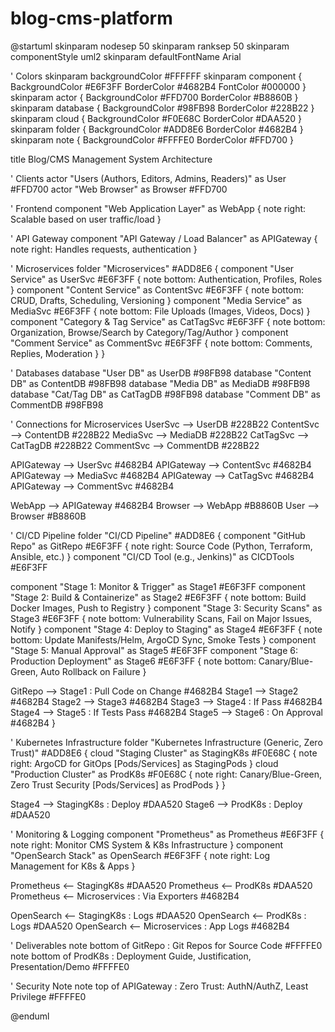 # blog-cms-platform

@startuml
skinparam nodesep 50
skinparam ranksep 50
skinparam componentStyle uml2
skinparam defaultFontName Arial

' Colors
skinparam backgroundColor #FFFFFF
skinparam component {
  BackgroundColor #E6F3FF
  BorderColor #4682B4
  FontColor #000000
}
skinparam actor {
  BackgroundColor #FFD700
  BorderColor #B8860B
}
skinparam database {
  BackgroundColor #98FB98
  BorderColor #228B22
}
skinparam cloud {
  BackgroundColor #F0E68C
  BorderColor #DAA520
}
skinparam folder {
  BackgroundColor #ADD8E6
  BorderColor #4682B4
}
skinparam note {
  BackgroundColor #FFFFE0
  BorderColor #FFD700
}

title Blog/CMS Management System Architecture

' Clients
actor "Users (Authors, Editors, Admins, Readers)" as User #FFD700
actor "Web Browser" as Browser #FFD700

' Frontend
component "Web Application Layer" as WebApp {
  note right: Scalable based on user traffic/load
}

' API Gateway
component "API Gateway / Load Balancer" as APIGateway {
  note right: Handles requests, authentication
}

' Microservices
folder "Microservices" #ADD8E6 {
  component "User Service" as UserSvc #E6F3FF {
    note bottom: Authentication, Profiles, Roles
  }
  component "Content Service" as ContentSvc #E6F3FF {
    note bottom: CRUD, Drafts, Scheduling, Versioning
  }
  component "Media Service" as MediaSvc #E6F3FF {
    note bottom: File Uploads (Images, Videos, Docs)
  }
  component "Category & Tag Service" as CatTagSvc #E6F3FF {
    note bottom: Organization, Browse/Search by Category/Tag/Author
  }
  component "Comment Service" as CommentSvc #E6F3FF {
    note bottom: Comments, Replies, Moderation
  }
}

' Databases
database "User DB" as UserDB #98FB98
database "Content DB" as ContentDB #98FB98
database "Media DB" as MediaDB #98FB98
database "Cat/Tag DB" as CatTagDB #98FB98
database "Comment DB" as CommentDB #98FB98

' Connections for Microservices
UserSvc --> UserDB #228B22
ContentSvc --> ContentDB #228B22
MediaSvc --> MediaDB #228B22
CatTagSvc --> CatTagDB #228B22
CommentSvc --> CommentDB #228B22

APIGateway --> UserSvc #4682B4
APIGateway --> ContentSvc #4682B4
APIGateway --> MediaSvc #4682B4
APIGateway --> CatTagSvc #4682B4
APIGateway --> CommentSvc #4682B4

WebApp --> APIGateway #4682B4
Browser --> WebApp #B8860B
User --> Browser #B8860B

' CI/CD Pipeline
folder "CI/CD Pipeline" #ADD8E6 {
  component "GitHub Repo" as GitRepo #E6F3FF {
    note right: Source Code (Python, Terraform, Ansible, etc.)
  }
  component "CI/CD Tool (e.g., Jenkins)" as CICDTools #E6F3FF

  component "Stage 1: Monitor & Trigger" as Stage1 #E6F3FF
  component "Stage 2: Build & Containerize" as Stage2 #E6F3FF {
    note bottom: Build Docker Images, Push to Registry
  }
  component "Stage 3: Security Scans" as Stage3 #E6F3FF {
    note bottom: Vulnerability Scans, Fail on Major Issues, Notify
  }
  component "Stage 4: Deploy to Staging" as Stage4 #E6F3FF {
    note bottom: Update Manifests/Helm, ArgoCD Sync, Smoke Tests
  }
  component "Stage 5: Manual Approval" as Stage5 #E6F3FF
  component "Stage 6: Production Deployment" as Stage6 #E6F3FF {
    note bottom: Canary/Blue-Green, Auto Rollback on Failure
  }

  GitRepo --> Stage1 : Pull Code on Change #4682B4
  Stage1 --> Stage2 #4682B4
  Stage2 --> Stage3 #4682B4
  Stage3 --> Stage4 : If Pass #4682B4
  Stage4 --> Stage5 : If Tests Pass #4682B4
  Stage5 --> Stage6 : On Approval #4682B4
}

' Kubernetes Infrastructure
folder "Kubernetes Infrastructure (Generic, Zero Trust)" #ADD8E6 {
  cloud "Staging Cluster" as StagingK8s #F0E68C {
    note right: ArgoCD for GitOps
    [Pods/Services] as StagingPods
  }
  cloud "Production Cluster" as ProdK8s #F0E68C {
    note right: Canary/Blue-Green, Zero Trust Security
    [Pods/Services] as ProdPods
  }
}

Stage4 --> StagingK8s : Deploy #DAA520
Stage6 --> ProdK8s : Deploy #DAA520

' Monitoring & Logging
component "Prometheus" as Prometheus #E6F3FF {
  note right: Monitor CMS System & K8s Infrastructure
}
component "OpenSearch Stack" as OpenSearch #E6F3FF {
  note right: Log Management for K8s & Apps
}

Prometheus <-- StagingK8s #DAA520
Prometheus <-- ProdK8s #DAA520
Prometheus <-- Microservices : Via Exporters #4682B4

OpenSearch <-- StagingK8s : Logs #DAA520
OpenSearch <-- ProdK8s : Logs #DAA520
OpenSearch <-- Microservices : App Logs #4682B4

' Deliverables
note bottom of GitRepo : Git Repos for Source Code #FFFFE0
note bottom of ProdK8s : Deployment Guide, Justification, Presentation/Demo #FFFFE0

' Security Note
note top of APIGateway : Zero Trust: AuthN/AuthZ, Least Privilege #FFFFE0

@enduml
